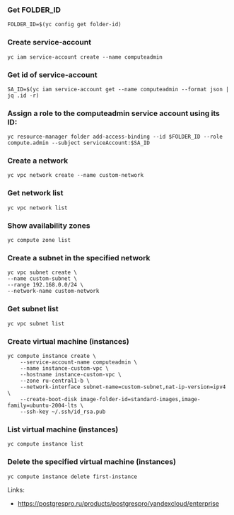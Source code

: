 ### Get FOLDER_ID
```
FOLDER_ID=$(yc config get folder-id)
```

### Create service-account
```
yc iam service-account create --name computeadmin
```

### Get id of service-account
```
SA_ID=$(yc iam service-account get --name computeadmin --format json | jq .id -r)
```

### Assign a role to the computeadmin service account using its ID:
```
yc resource-manager folder add-access-binding --id $FOLDER_ID --role compute.admin --subject serviceAccount:$SA_ID
```

### Create a network
```
yc vpc network create --name custom-network
```

### Get network list
```
yc vpc network list
```

### Show availability zones
```
yc compute zone list
```

### Create a subnet in the specified network
```
yc vpc subnet create \
--name custom-subnet \
--range 192.168.0.0/24 \
--network-name custom-network
```

### Get subnet list
```
yc vpc subnet list
```

### Create virtual machine (instances)
```
yc compute instance create \
    --service-account-name computeadmin \
    --name instance-custom-vpc \
    --hostname instance-custom-vpc \
    --zone ru-central1-b \
    --network-interface subnet-name=custom-subnet,nat-ip-version=ipv4 \
    --create-boot-disk image-folder-id=standard-images,image-family=ubuntu-2004-lts \
    --ssh-key ~/.ssh/id_rsa.pub
```

### List virtual machine (instances)
```
yc compute instance list
```

### Delete the specified virtual machine (instances)
```
yc compute instance delete first-instance
```

Links:
 - https://postgrespro.ru/products/postgrespro/yandexcloud/enterprise